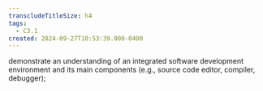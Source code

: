 ```yaml
---
transcludeTitleSize: h4
tags:
  - C3.1
created: 2024-09-27T10:53:39.000-0400
---
```

demonstrate an understanding of an integrated software development environment and its main components (e.g., source code editor, compiler, debugger);